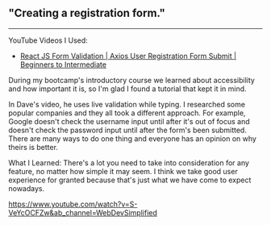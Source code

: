 ## "Creating a registration form."
------------------------------------
YouTube Videos I Used:
* [React JS Form Validation | Axios User Registration Form Submit | Beginners to Intermediate](https://www.youtube.com/watch?v=brcHK3P6ChQ&ab_channel=DaveGray)

During my bootcamp's introductory course we learned about accessibility and how important it is, so I'm glad I found a tutorial that kept it in mind.

In Dave's video, he uses live validation while typing. I researched some popular companies and they all took a different approach. For example, Google doesn't check the username input until after it's out of focus and doesn't check the password input until after the form's been submitted. There are many ways to do one thing and everyone has an opinion on why theirs is better.


What I Learned: There's a lot you need to take into consideration for any feature, no matter how simple it may seem. I think we take good user experience for granted because that's just what we have come to expect nowadays.

https://www.youtube.com/watch?v=S-VeYcOCFZw&ab_channel=WebDevSimplified